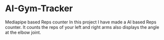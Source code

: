 # AI-Gym-Tracker
Mediapipe based Reps counter
In this project I have made a AI based Reps counter. It counts the reps of your left and right arms also displays the angle at the elbow joint. 
